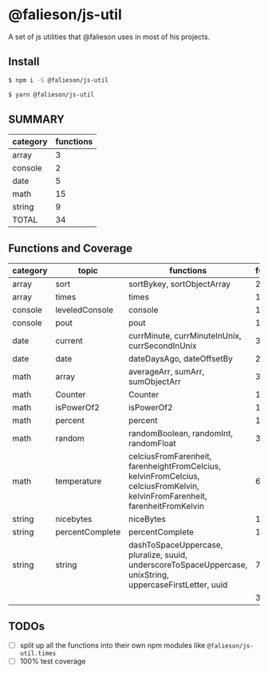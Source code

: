 # @falieson/js-util

A set of js utilities that @falieson uses in most of his projects.

## Install

```bash
$ npm i -S @falieson/js-util
```

```bash
$ yarn @falieson/js-util
```

## SUMMARY

| category | functions |
|----------|-----------|
| array    | 3         |
| console  | 2         |
| date     | 5         |
| math     | 15        |
| string   | 9         |
| TOTAL    | 34        |

## Functions and Coverage

<!-- [make tables with](https://thisdavej.com/copy-table-in-excel-and-paste-as-a-markdown-table/) -->

| category | topic           | functions                                                                                                                         | functionCount | test |
|----------|-----------------|-----------------------------------------------------------------------------------------------------------------------------------|---------------|------|
| array    | sort            | sortBykey, sortObjectArray                                                                                                        | 2             | 0%   |
| array    | times           | times                                                                                                                             | 1             | 0%   |
| console  | leveledConsole  | console                                                                                                                           | 1             | 0%   |
| console  | pout            | pout                                                                                                                              | 1             | 0%   |
| date     | current         | currMinute, currMinuteInUnix, currSecondInUnix                                                                                    | 3             | 0%   |
| date     | date            | dateDaysAgo, dateOffsetBy                                                                                                         | 2             | 0%   |
| math     | array           | averageArr,  sumArr,  sumObjectArr                                                                                                | 3             | 0%   |
| math     | Counter         | Counter                                                                                                                           | 1             | 100% |
| math     | isPowerOf2      | isPowerOf2                                                                                                                        | 1             | 0%   |
| math     | percent         | percent                                                                                                                           | 1             | 0%   |
| math     | random          | randomBoolean,  randomInt,  randomFloat                                                                              | 3             | 0%   |
| math     | temperature     | celciusFromFarenheit,  farenheightFromCelcius,  kelvinFromCelcius,  celciusFromKelvin,  kelvinFromFarenheit,  farenheitFromKelvin | 6             | 0%   |
| string   | nicebytes       | niceBytes                                                                                                                         | 1             | 0%   |
| string   | percentComplete | percentComplete                                                                                                                   | 1             | 0%   |
| string   | string          | dashToSpaceUppercase,  pluralize,  suuid,  underscoreToSpaceUppercase,  unixString,  uppercaseFirstLetter,  uuid                  | 7             | 0%   |
| | | | 34 | 1.5% |

## TODOs

- [ ] split up all the functions into their own npm modules like `@falieson/js-util.times`
- [ ] 100% test coverage
